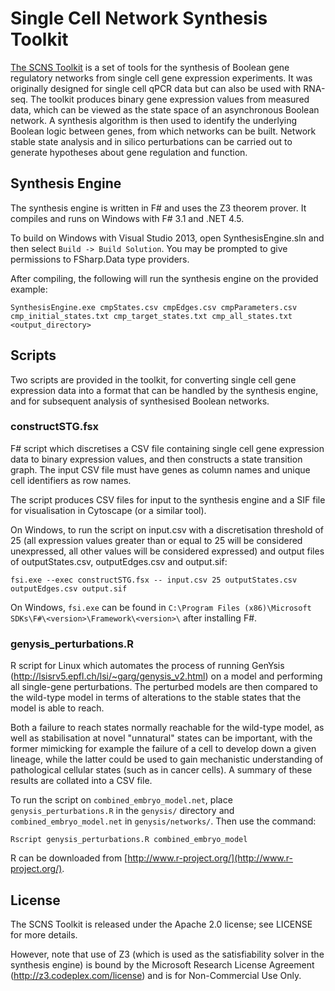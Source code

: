 # Single Cell Network Synthesis Toolkit

[The SCNS Toolkit](http://scns.stemcells.cam.ac.uk/) is a set of tools for the synthesis of Boolean gene regulatory networks from single cell gene expression experiments.  It was originally designed for single cell qPCR data but can also be used with RNA-seq. The toolkit produces binary gene expression values from measured data, which can be viewed as the state space of an asynchronous Boolean network. A synthesis algorithm is then used to identify the underlying Boolean logic between genes, from which networks can be built.  Network stable state analysis and in silico perturbations can be carried out to generate hypotheses about gene regulation and function.

## Synthesis Engine

The synthesis engine is written in F# and uses the Z3 theorem prover. It compiles and runs on Windows with F# 3.1 and .NET 4.5.

To build on Windows with Visual Studio 2013, open SynthesisEngine.sln and then select `Build -> Build Solution`. You may be prompted to give permissions to FSharp.Data type providers.

After compiling, the following will run the synthesis engine on the provided example:
```
SynthesisEngine.exe cmpStates.csv cmpEdges.csv cmpParameters.csv cmp_initial_states.txt cmp_target_states.txt cmp_all_states.txt <output_directory>
```

## Scripts
Two scripts are provided in the toolkit, for converting single cell gene expression data into a format that can be handled by the synthesis engine, and for subsequent analysis of synthesised Boolean networks.

### constructSTG.fsx
F# script which discretises a CSV file containing single cell gene expression data to binary expression values, and then constructs a state transition graph. The input CSV file must have genes as column names and unique cell identifiers as row names.

The script produces CSV files for input to the synthesis engine and a SIF file for visualisation in Cytoscape (or a similar tool).

On Windows, to run the script on input.csv with a discretisation threshold of 25 (all expression values greater than or equal to 25 will be considered unexpressed, all other values will be considered expressed) and output files of outputStates.csv, outputEdges.csv and output.sif:

```
fsi.exe --exec constructSTG.fsx -- input.csv 25 outputStates.csv outputEdges.csv output.sif
```

On Windows, `fsi.exe` can be found in `C:\Program Files (x86)\Microsoft SDKs\F#\<version>\Framework\<version>\` after installing F#.

### genysis_perturbations.R
R script for Linux which automates the process of running GenYsis (http://lsisrv5.epfl.ch/lsi/~garg/genysis_v2.html) on a model and performing all single-gene perturbations. The perturbed models are then compared to the wild-type model in terms of alterations to the stable states that the model is able to reach.

Both a failure to reach states normally reachable for the wild-type model, as well as stabilisation at novel "unnatural" states can be important, with the former mimicking for example the failure of a cell to develop down a given lineage, while the latter could be used to gain mechanistic understanding of pathological cellular states (such as in cancer cells). A summary of these results are collated into a CSV file.

To run the script on `combined_embryo_model.net`, place `genysis_perturbations.R` in the `genysis/` directory and `combined_embryo_model.net` in `genysis/networks/`. Then use the command:
```
Rscript genysis_perturbations.R combined_embryo_model
```

R can be downloaded from [http://www.r-project.org/](http://www.r-project.org/).

## License
The SCNS Toolkit is released under the Apache 2.0 license; see LICENSE for more details.

However, note that use of Z3 (which is used as the satisfiability solver in the synthesis engine) is bound by the Microsoft Research License Agreement (http://z3.codeplex.com/license) and is for Non-Commercial Use Only.
